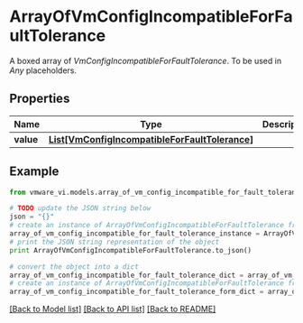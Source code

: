 # ArrayOfVmConfigIncompatibleForFaultTolerance

A boxed array of *VmConfigIncompatibleForFaultTolerance*. To be used in *Any* placeholders. 

## Properties
Name | Type | Description | Notes
------------ | ------------- | ------------- | -------------
**value** | [**List[VmConfigIncompatibleForFaultTolerance]**](VmConfigIncompatibleForFaultTolerance.md) |  | 

## Example

```python
from vmware_vi.models.array_of_vm_config_incompatible_for_fault_tolerance import ArrayOfVmConfigIncompatibleForFaultTolerance

# TODO update the JSON string below
json = "{}"
# create an instance of ArrayOfVmConfigIncompatibleForFaultTolerance from a JSON string
array_of_vm_config_incompatible_for_fault_tolerance_instance = ArrayOfVmConfigIncompatibleForFaultTolerance.from_json(json)
# print the JSON string representation of the object
print ArrayOfVmConfigIncompatibleForFaultTolerance.to_json()

# convert the object into a dict
array_of_vm_config_incompatible_for_fault_tolerance_dict = array_of_vm_config_incompatible_for_fault_tolerance_instance.to_dict()
# create an instance of ArrayOfVmConfigIncompatibleForFaultTolerance from a dict
array_of_vm_config_incompatible_for_fault_tolerance_form_dict = array_of_vm_config_incompatible_for_fault_tolerance.from_dict(array_of_vm_config_incompatible_for_fault_tolerance_dict)
```
[[Back to Model list]](../README.md#documentation-for-models) [[Back to API list]](../README.md#documentation-for-api-endpoints) [[Back to README]](../README.md)


